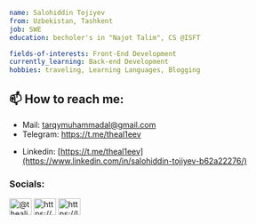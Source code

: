 ```yaml
name: Salohiddin Tojiyev
from: Uzbekistan, Tashkent
job: SWE
education: becholer's in "Najot Talim", CS @ISFT

fields-of-interests: Front-End Development
currently_learning: Back-end Development
hobbies: traveling, Learning Languages, Blogging
```

## 📫 How to reach me: 
* Mail: tarqymuhammadal@gmail.com
* Telegram: https://t.me/theal1eev</p>
* Linkedin: [https://t.me/theal1eev](https://www.linkedin.com/in/salohiddin-tojiyev-b62a22276/)</p>

<h3 align="left">Socials:</h3>
<p align="left">
<a href="https://dev.to/@thealiev" target="blank"><img align="center" src="https://raw.githubusercontent.com/rahuldkjain/github-profile-readme-generator/master/src/images/icons/Social/devto.svg" alt="@thealiev" height="30" width="40" /></a>
<a href="https://linkedin.com/in/https://www.linkedin.com/in/salohiddin-tojiyev-b62a22276/" target="blank"><img align="center" src="https://raw.githubusercontent.com/rahuldkjain/github-profile-readme-generator/master/src/images/icons/Social/linked-in-alt.svg" alt="https://www.linkedin.com/in/salohiddin-tojiyev-b62a22276/" height="30" width="40" /></a>
<a href="https://www.leetcode.com/https://leetcode.com/thealiev/" target="blank"><img align="center" src="https://raw.githubusercontent.com/rahuldkjain/github-profile-readme-generator/master/src/images/icons/Social/leet-code.svg" alt="https://leetcode.com/thealiev/" height="30" width="40" /></a>
</p>


